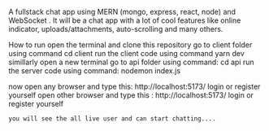   A fullstack chat app using MERN (mongo, express, react, node) and WebSocket . 
  It will be a chat app with a lot of cool features like online indicator, uploads/attachments, auto-scrolling and many others.


  How to run
  open the terminal and clone this repository
    go to client folder using 
            command cd client
        run the client code using command
            yarn dev
  simillarly open a new terminal
    go to api folder using command:  cd api
        run the server code using command: nodemon index.js

  now open any browser and type this: http://localhost:5173/
    login or register yourself 
  open other browser and type this : http://localhost:5173/
    login or register yourself 

    you will see the all live user and can start chatting....